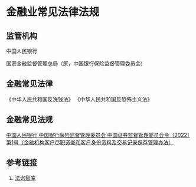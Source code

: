 # 金融业常见法律法规


## 监管机构


中国人民银行

国家金融监督管理总局（原，中国银行保险监督管理委员会）


## 金融常见法律


《中华人民共和国反洗钱法》
《中华人民共和国反恐怖主义法》

## 金融常见法规

[中国人民银行 中国银行保险监督管理委员会 中国证券监督管理委员会令〔2022〕第1号（金融机构客户尽职调查和客户身份资料及交易记录保存管理办法）](http://www.pbc.gov.cn/tiaofasi/144941/144957/4460304/index.html)


## 参考链接

1. [法询智库](https://www.banklaw.com/)
